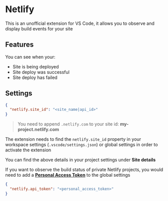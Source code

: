 # Netlify

This is an unofficial extension for VS Code, it allows you to observe and display build events for your site

## Features
You can see when your:

* Site is being deployed
* Site deploy was successful
* Site deploy has failed

## Settings

```json
{
  "netlify.site_id": "<site_name|api_id>"
}
```
> You need to append `.netlify.com` to your site id: **my-project.netlify.com**

The extension needs to find the `netlify.site_id` property in your workspace settings (`.vscode/settings.json`) or global settings in order to activate the extension

You can find the above details in your project settings under __Site details__

If you want to observe the build status of private Netlify projects, you would need to add a [**Personal Access Token**](https://app.netlify.com/user/settings) to the global settings 

```json
{
  "netlify.api_token": "<personal_access_token>"
}
```